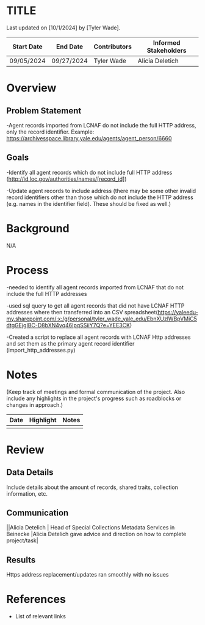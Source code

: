 # TITLE
Last updated on [10/1/2024] by [Tyler Wade].

| Start Date | End Date | Contributors | Informed Stakeholders |
| ---------- | -------- | ------------ | --------------------- |
| 09/05/2024 |09/27/2024|  Tyler Wade  |   Alicia Deletich     |                       |

# Overview
## Problem Statement
-Agent records imported from LCNAF do not include the full HTTP address, only the record identifier. Example: https://archivesspace.library.yale.edu/agents/agent_person/6660

## Goals
-Identify all agent records which do not include full HTTP address (http://id.loc.gov/authorities/names/[record_id])

-Update agent records to include address
(there may be some other invalid record identifiers other than those which do not include the HTTP address (e.g. names in the identifier field). These should be fixed as well.)


# Background
N/A


# Process
-needed to identify all agent records imported from LCNAF that do not include the full HTTP addresses

-used sql query to get all agent records that did not have LCNAF HTTP addresses where then transferred into an CSV spreadsheet(https://yaleedu-my.sharepoint.com/:x:/g/personal/tyler_wade_yale_edu/EbnXUzlWBpVMiC5dtgGEjgIBC-D8bXN4vq46IpqSSiiY7Q?e=YEE3CK)

-Created a script to replace all agent records with LCNAF Http addresses and set them as the primary agent record identifier (import_http_addresses.py)


# Notes
(Keep track of meetings and formal communication of the project. Also include any highlights in the project's progress such as roadblocks or changes in approach.)

| Date | Highlight | Notes |
| ---- | --------- | ----- |
|      |           |       |

# Review

## Data Details
Include details about the amount of records, shared traits, collection information, etc.
## Communication
 ||Alicia Detelich | Head of Special Collections Metadata Services in Beinecke |Alicia Detelich gave advice and direction on how to complete project/task|
## Results
Https address replacement/updates ran smoothly with no issues

# References

- List of relevant links
